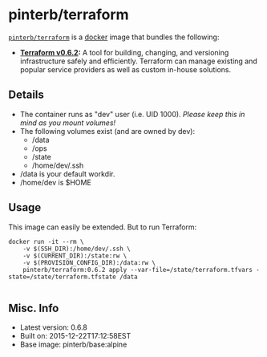 # pinterb/terraform  

[`pinterb/terraform`][1] is a [docker][2] image that bundles the following:  
* **[Terraform v0.6.2][3]:** A tool for building, changing, and versioning infrastructure safely and efficiently. Terraform can manage existing and popular service providers as well as custom in-house solutions.  

## Details
* The container runs as "dev" user (i.e. UID 1000). *Please keep this in mind as you mount volumes!* 
* The following volumes exist (and are owned by dev):  
  - /data
  - /ops
  - /state
  - /home/dev/.ssh
* /data is your default workdir.   
* /home/dev is $HOME  

## Usage 
This image can easily be extended.  But to run Terraform:

````
docker run -it --rm \
	-v $(SSH_DIR):/home/dev/.ssh \
	-v $(CURRENT_DIR):/state:rw \
	-v $(PROVISION_CONFIG_DIR):/data:rw \
	pinterb/terraform:0.6.2 apply --var-file=/state/terraform.tfvars -state=/state/terraform.tfstate /data   
		
````

## Misc. Info 
* Latest version: 0.6.8 
* Built on: 2015-12-22T17:12:58EST   
* Base image: pinterb/base:alpine   


[1]: https://hub.docker.com/r/pinterb/terraform/   
[2]: https://docker.com 
[3]: https://terraform.io/  
